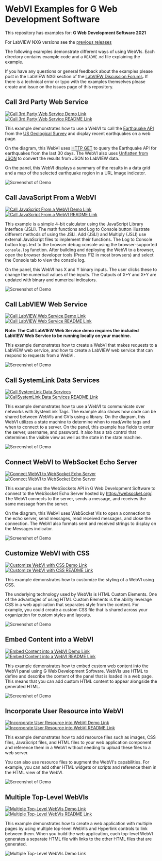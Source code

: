 # WebVI Examples for G Web Development Software

This repository has examples for:
**G Web Development Software 2021**

For LabVIEW NXG versions see the [previous releases](https://github.com/ni/webvi-examples/releases/)

The following examples demonstrate different ways of using WebVIs. Each directory contains example code and a `README.md` file explaining the example.

If you have any questions or general feedback about the examples please post in the LabVIEW NXG section of the [LabVIEW Discussion Forums](https://forums.ni.com/t5/LabVIEW/bd-p/170).
If there is a technical error or typo with the examples themselves please create and issue on the issues page of this repository.

## Call 3rd Party Web Service

[![Call 3rd Party Web Service Demo Link](https://img.shields.io/badge/Details-Demo_Link-green.svg)](https://ni.github.io/webvi-examples/Call3rdPartyWebService/Builds/WebApp_Web%20Server/)
[![Call 3rd Party Web Service README Link](https://img.shields.io/badge/Details-README_Link-orange.svg)](Call3rdPartyWebService)

This example demonstrates how to use a WebVI to call the [Earthquake API](https://earthquake.usgs.gov/) from the [US Geological Survey](https://www.usgs.gov/) and display recent earthquakes on a web page.

On the diagram, this WebVI uses [HTTP GET](https://www.ni.com/documentation/en/g-web-development/latest/node-ref/get/) to query the Earthquake API for earthquakes from the last 30 days. The WebVI also uses [Unflatten from JSON](https://www.ni.com/documentation/en/g-web-development/latest/node-ref/unflatten-from-json/) to convert the results from JSON to LabVIEW data.

On the panel, this WebVI displays a summary of the results in a data grid and a map of the selected earthquake region in a URL Image indicator.

![Screenshot of Demo](Call3rdPartyWebService/readme_files/Screenshot.gif)

## Call JavaScript From a WebVI

[![Call JavaScript From a WebVI Demo Link](https://img.shields.io/badge/Details-Demo_Link-green.svg)](https://ni.github.io/webvi-examples/CallJavaScriptFromAWebVI/Builds/WebApp_Web%20Server/)
[![Call JavaScript From a WebVI README Link](https://img.shields.io/badge/Details-README_Link-orange.svg)](CallJavaScriptFromAWebVI)

This example is a simple 4-bit calculator using the JavaScript Library Interface (JSLI). The math functions and Log to Console button illustrate different methods of using the JSLI. Add (JSLI) and Multiply (JSLI) use external JavaScript files to implement their functions. The Log to Console button logs text to the browser debug console using the browser-supported `console.log` function. After building and deploying the WebVI to a browser, open the browser developer tools (Press F12 in most browsers) and select the Console tab to view the console log.

On the panel, this WebVI has X and Y binary inputs. The user clicks these to change the numerical values of the inputs. The Outputs of X+Y and X*Y are updated with binary and numerical indicators.

![Screenshot of Demo](CallJavaScriptFromAWebVI/readme_files/Screenshot.gif)

## Call LabVIEW Web Service

[![Call LabVIEW Web Service Demo Link](https://img.shields.io/badge/Details-Demo_Link-green.svg)](https://ni.github.io/webvi-examples/CallLabVIEWWebService/Builds/WebApp_Web%20Server/)
[![Call LabVIEW Web Service README Link](https://img.shields.io/badge/Details-README_Link-orange.svg)](CallLabVIEWWebService)

__Note: The Call LabVIEW Web Service demo requires the included LabVIEW Web Service to be running locally on your machine.__

This example demonstrates how to create a WebVI that makes requests to a LabVIEW web service, and how to create a LabVIEW web service that can respond to requests from a WebVI.

![Screenshot of Demo](CallLabVIEWWebService/readme_files/Screenshot.gif)

## Call SystemLink Data Services

[![Call SystemLink Data Services](https://img.shields.io/badge/Details-Demo_Link-green.svg)](https://ni.github.io/webvi-examples/CallSystemLinkDataServices/Builds/Full%20Data%20Services%20App_Web%20Server/)
[![CallSystemLink Data Services README Link](https://img.shields.io/badge/Details-README_Link-orange.svg)](CallSystemLinkDataServices)

This example demonstrates how to use a WebVI to communicate over networks with SystemLink Tags. The example also shows how code can be shared between WebVIs and GVIs using a library.  On the diagram, this WebVI utilizes a state machine to determine when to read/write tags and when to connect to a server. On the panel, this example has fields to enter the server, username, and password. It also has a tab control that determines the visible view as well as the state in the state machine.

![Screenshot of Demo](CallSystemLinkDataServices/readme_files/Screenshot.gif)

## Connect WebVI to WebSocket Echo Server

[![Connect WebVI to WebSocket Echo Server](https://img.shields.io/badge/Details-Demo_Link-green.svg)](https://ni.github.io/webvi-examples/ConnectWebVIToWebSocketEchoServer/Builds/WebApp_Web%20Server/)
[![Connect WebVI to WebSocket Echo Server](https://img.shields.io/badge/Details-README_Link-orange.svg)](ConnectWebVIToWebSocketEchoServer)

This example uses the WebSockets API in G Web Development Software to connect to the WebSocket Echo Server hosted by https://websocket.org/. The WebVI connects to the server, sends a message, and receives the same message from the server.

On the diagram, this WebVI uses WebSocket VIs to open a connection to the echo server, send messages, read received messages, and close the connection. The WebVI also formats sent and received strings to display on the Messages indicator.

![Screenshot of Demo](ConnectWebVIToWebSocketEchoServer/readme_files/Screenshot.gif)

## Customize WebVI with CSS

[![Customize WebVI with CSS Demo Link](https://img.shields.io/badge/Details-Demo_Link-green.svg)](https://ni.github.io/webvi-examples/CustomizeWithCss/Builds/WebApp_Web%20Server/)
[![Customize WebVI with CSS README Link](https://img.shields.io/badge/Details-README_Link-orange.svg)](CustomizeWithCss)

This example demonstrates how to customize the styling of a WebVI using CSS.

The underlying technology used by WebVIs is HTML Custom Elements. One of the advantages of using HTML Custom Elements is the ability leverage CSS in a web application that separates style from the content. For example, you could create a custom CSS file that is shared across your organization for custom styles and layouts.

![Screenshot of Demo](CustomizeWithCss/readme_files/Screenshot.gif)

## Embed Content into a WebVI

[![Embed Content into a WebVI Demo Link](https://img.shields.io/badge/Details-Demo_Link-green.svg)](https://ni.github.io/webvi-examples/EmbedContentIntoWebVI/Builds/WebApp_Web%20Server/)
[![Embed Content into a WebVI README Link](https://img.shields.io/badge/Details-README_Link-orange.svg)](EmbedContentIntoWebVI)

This example demonstrates how to embed custom web content into the WebVI panel using G Web Development Software. WebVIs use HTML to define and describe the content of the panel that is loaded in a web page. This means that you can add custom HTML content to appear alongside the generated HTML.

![Screenshot of Demo](EmbedContentIntoWebVI/readme_files/Screenshot.gif)

## Incorporate User Resource into WebVI

[![Incorporate User Resource into WebVI Demo Link](https://img.shields.io/badge/Details-Demo_Link-green.svg)](https://ni.github.io/webvi-examples/IncorporateUserResources/Builds/WebApp_Web%20Server/)
[![Incorporate User Resource into WebVI README Link](https://img.shields.io/badge/Details-README_Link-orange.svg)](IncorporateUserResources)

This example demonstrates how to add resource files such as images, CSS files, JavaScript files, and HTML files to your web application component and reference them in a WebVI without needing to upload these files to a web server.

You can also use resource files to augment the WebVI's capabilities. For example, you can add other HTML widgets or scripts and reference them in the HTML view of the WebVI.

![Screenshot of Demo](IncorporateUserResources/readme_files/Screenshot.gif)

## Multiple Top-Level WebVIs

[![Multiple Top-Level WebVIs Demo Link](https://img.shields.io/badge/Details-Demo_Link-green.svg)](https://ni.github.io/webvi-examples/MultipleTopLevelWebVIs/Builds/WebApp_Web%20Server/)
[![Multiple Top-Level WebVIs README Link](https://img.shields.io/badge/Details-README_Link-orange.svg)](MultipleTopLevelWebVIs)

This example demonstrates how to create a web application with multiple pages by using multiple top-level WebVIs and Hyperlink controls to link between them. When you build the web application, each top-level WebVI generates a separate HTML file with links to the other HTML files that are generated.

![Multiple Top-Level WebVIs Demo Link](MultipleTopLevelWebVIs/readme_files/Screenshot.gif)
